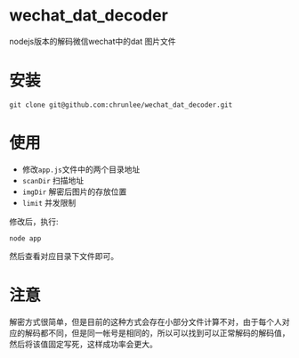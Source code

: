 # wechat_dat_decoder
nodejs版本的解码微信wechat中的dat 图片文件

# 安装
```
git clone git@github.com:chrunlee/wechat_dat_decoder.git
```

# 使用

- 修改`app.js`文件中的两个目录地址
- `scanDir` 扫描地址
- `imgDir` 解密后图片的存放位置
- `limit` 并发限制

修改后，执行:
```
node app
```

然后查看对应目录下文件即可。

# 注意
解密方式很简单，但是目前的这种方式会存在小部分文件计算不对，由于每个人对应的解码都不同，但是同一帐号是相同的，所以可以找到可以正常解码的解码值，然后将该值固定写死，这样成功率会更大。
